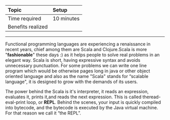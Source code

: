 | **Topic** | **Setup** |
| :--- | :--- |
| Time required | 10 minutes |
| Benefits realized |  |

---

Functional programming languages are experiencing a renaissance in recent years, chief among them are Scala and Clojure.Scala is more "**fashionable**" these days :\) as it helps people to solve real problems in an elegant way. Scala is short, having expressive syntax and avoids unnecessary punctuation. For some problems we can write one line program which would be otherwise pages long in java or other object oriented language and also as the name "Scala" stands for “scalable language", it is designed to grow with the demands of its users.

The power behind the Scala is it's interpreter, it reads an expression, evaluates it, prints it,and reads the next expression. This is called theread-eval-print loop, or **REPL**. Behind the scenes, your input is quickly compiled into bytecode, and the bytecode is executed by the Java virtual machine. For that reason we call it “the REPL”.

